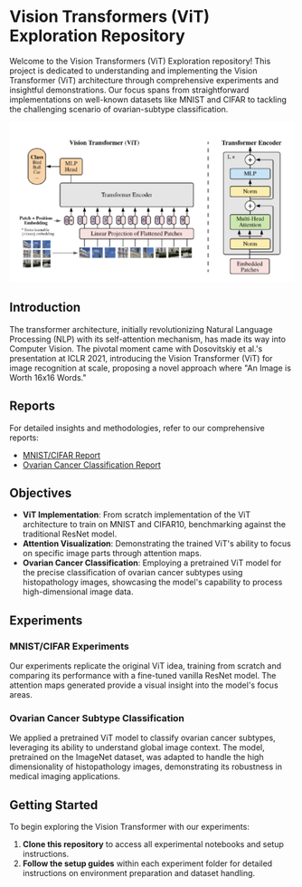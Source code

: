 # Vision Transformers (ViT) Exploration Repository

Welcome to the Vision Transformers (ViT) Exploration repository! This project is dedicated to understanding and implementing the Vision Transformer (ViT) architecture through comprehensive experiments and insightful demonstrations. Our focus spans from straightforward implementations on well-known datasets like MNIST and CIFAR to tackling the challenging scenario of ovarian-subtype classification.

![img_contact](./img/ViT_architecture.png)


## Introduction

The transformer architecture, initially revolutionizing Natural Language Processing (NLP) with its self-attention mechanism, has made its way into Computer Vision. The pivotal moment came with Dosovitskiy et al.'s presentation at ICLR 2021, introducing the Vision Transformer (ViT) for image recognition at scale, proposing a novel approach where "An Image is Worth 16x16 Words."

## Reports

For detailed insights and methodologies, refer to our comprehensive reports:

- [MNIST/CIFAR Report](https://github.com/LaFerraille/Vision-Transformers/blob/main/First%20exploration/first_exploration_report.pdf)
- [Ovarian Cancer Classification Report](https://github.com/LaFerraille/Vision-Transformers/blob/main/Classification%20task/Classification_ViT_report.pdf)

## Objectives

- **ViT Implementation**: From scratch implementation of the ViT architecture to train on MNIST and CIFAR10, benchmarking against the traditional ResNet model.
- **Attention Visualization**: Demonstrating the trained ViT's ability to focus on specific image parts through attention maps.
- **Ovarian Cancer Classification**: Employing a pretrained ViT model for the precise classification of ovarian cancer subtypes using histopathology images, showcasing the model's capability to process high-dimensional image data.

## Experiments

### MNIST/CIFAR Experiments

Our experiments replicate the original ViT idea, training from scratch and comparing its performance with a fine-tuned vanilla ResNet model. The attention maps generated provide a visual insight into the model's focus areas.

### Ovarian Cancer Subtype Classification

We applied a pretrained ViT model to classify ovarian cancer subtypes, leveraging its ability to understand global image context. The model, pretrained on the ImageNet dataset, was adapted to handle the high dimensionality of histopathology images, demonstrating its robustness in medical imaging applications.

## Getting Started

To begin exploring the Vision Transformer with our experiments:
1. **Clone this repository** to access all experimental notebooks and setup instructions.
2. **Follow the setup guides** within each experiment folder for detailed instructions on environment preparation and dataset handling.

